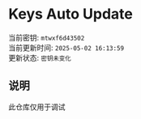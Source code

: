 # Keys Auto Update

当前密钥: `mtwxf6d43502`  
当前更新时间: `2025-05-02 16:13:59`   
更新状态: `密钥未变化`  
  
## 说明
此仓库仅用于调试 
